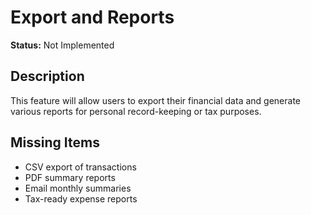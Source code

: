 # Export and Reports

**Status:** Not Implemented

## Description
This feature will allow users to export their financial data and generate various reports for personal record-keeping or tax purposes.

## Missing Items
- CSV export of transactions
- PDF summary reports
- Email monthly summaries
- Tax-ready expense reports
